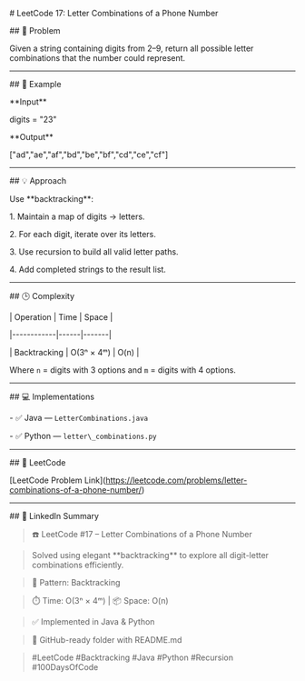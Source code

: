 \# LeetCode 17: Letter Combinations of a Phone Number



\## 🧩 Problem

Given a string containing digits from 2–9, return all possible letter combinations that the number could represent.



---



\## 🧠 Example

\*\*Input\*\*

digits = "23"



\*\*Output\*\*





\["ad","ae","af","bd","be","bf","cd","ce","cf"]





---



\## 💡 Approach

Use \*\*backtracking\*\*:

1\. Maintain a map of digits → letters.

2\. For each digit, iterate over its letters.

3\. Use recursion to build all valid letter paths.

4\. Add completed strings to the result list.



---



\## 🕒 Complexity

| Operation | Time | Space |

|------------|------|-------|

| Backtracking | O(3ⁿ × 4ᵐ) | O(n) |



Where `n` = digits with 3 options and `m` = digits with 4 options.



---



\## 💻 Implementations

\- ✅ Java — `LetterCombinations.java`

\- ✅ Python — `letter\_combinations.py`



---



\## 🔗 LeetCode

\[LeetCode Problem Link](https://leetcode.com/problems/letter-combinations-of-a-phone-number/)



---



\## 📢 LinkedIn Summary

> ☎️ LeetCode #17 – Letter Combinations of a Phone Number  

> Solved using elegant \*\*backtracking\*\* to explore all digit-letter combinations efficiently.  

>  

> 🧠 Pattern: Backtracking  

> ⏱️ Time: O(3ⁿ × 4ᵐ) | 📦 Space: O(n)  

>  

> ✅ Implemented in Java \& Python  

> 📁 GitHub-ready folder with README.md  

>  

> #LeetCode #Backtracking #Java #Python #Recursion #100DaysOfCode

